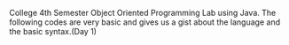 College 4th Semester Object Oriented Programming Lab using Java.
The following codes are very basic and gives us a gist about the language and the basic syntax.(Day 1)
